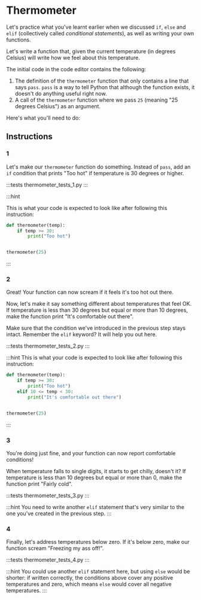 # Thermometer

Let's practice what you've learnt earlier when we discussed `if`, `else` and `elif` (collectively called _conditional statements_), as well as writing your own functions.

Let's write a function that, given the current temperature (in degrees Celsius) will write how we feel about this temperature.

The initial code in the code editor contains the following:

1. The definition of the `thermometer` function that only contains a line that says `pass`. `pass` is a way to tell Python that although the function exists, it doesn't do anything useful right now.
2. A call of the `thermometer` function where we pass `25` (meaning "25 degrees Celsius") as an argument.

Here's what you'll need to do:

## Instructions

### 1
Let's make our `thermometer` function do something. Instead of `pass`, add an `if` condition that prints "Too hot" if temperature is 30 degrees or higher.

:::tests
thermometer_tests_1.py
:::

:::hint

This is what your code is expected to look like after following this instruction:

```python
def thermometer(temp):
    if temp >= 30:
        print("Too hot")


thermometer(25)
```
:::


### 2
Great! Your function can now scream if it feels it's too hot out there.

Now, let's make it say something different about temperatures that feel OK. If temperature is less than 30 degrees but equal or more than 10 degrees, make the function print "It's comfortable out there".

Make sure that the condition we've introduced in the previous step stays intact. Remember the `elif` keyword? It will help you out here.

:::tests
thermometer_tests_2.py
:::

:::hint
This is what your code is expected to look like after following this instruction:

```python
def thermometer(temp):
    if temp >= 30:
        print("Too hot")
    elif 10 <= temp < 30:
        print("It's comfortable out there")


thermometer(25)
```
:::

### 3
You're doing just fine, and your function can now report comfortable conditions!

When temperature falls to single digits, it starts to get chilly, doesn't it? If temperature is less than 10 degrees but equal or more than 0, make the function print "Fairly cold".

:::tests
thermometer_tests_3.py
:::

:::hint
You need to write another `elif` statement that's very similar to the one you've created in the previous step.
:::

### 4
Finally, let's address temperatures below zero. If it's below zero, make our function scream "Freezing my ass off!".

:::tests
thermometer_tests_4.py
:::

:::hint
You could use another `elif` statement here, but using `else` would be shorter: if written correctly, the conditions above cover any positive temperatures and zero, which means `else` would cover all negative temperatures. 
:::

